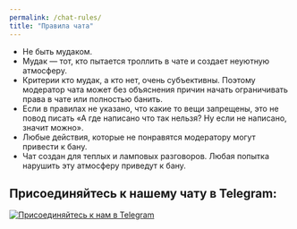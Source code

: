 ```yaml
---
permalink: /chat-rules/
title: "Правила чата"
---
```


- Не быть мудаком.
- Мудак — тот, кто пытается троллить в чате и создает неуютную атмосферу.
- Критерии кто мудак, а кто нет, очень субъективны. Поэтому модератор чата может без объяснения причин начать ограничивать права в чате или полностью банить.
- Если в правилах не указано, что какие то вещи запрещены, это не повод писать «А где написано что так нельзя? Ну если не написано, значит можно».
- Любые действия, которые не понравятся модератору могут привести к бану.
- Чат создан для теплых и ламповых разговоров. Любая попытка нарушить эту атмосферу приведут к бану.

## Присоединяйтесь к нашему чату в Telegram:

[![Присоединяйтесь к нам в Telegram](https://img.shields.io/badge/Join%20Us-Telegram-0088cc?style=for-the-badge&logo=telegram&logoColor=white)](https://t.me/rcmpchat)